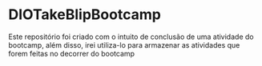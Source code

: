 # DIOTakeBlipBootcamp
Este repositório foi criado com o intuito de conclusão de uma atividade do bootcamp, além disso, irei utiliza-lo para armazenar as atividades que forem feitas no decorrer do bootcamp
